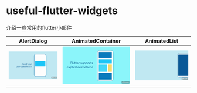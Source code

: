 # useful-flutter-widgets
介绍一些常用的flutter小部件




|AlertDialog	|AnimatedContainer		|AnimatedList		|
|:------------:|:------------:|:-------------:|
|	[![](https://github.com/Jackycai23237/useful-flutter-widgets/blob/main/gif/AlertDialog.gif)](https://github.com/imaNNeoFighT/fl_chart/blob/master/repo_files/documentations/line_chart.md#sample-1-source-code)   |	[![](https://github.com/Jackycai23237/useful-flutter-widgets/blob/main/gif/AnimatedContainer.gif)](https://github.com/imaNNeoFighT/fl_chart/blob/master/repo_files/documentations/line_chart.md#sample-2-source-code) | [![](https://github.com/Jackycai23237/useful-flutter-widgets/blob/main/gif/AnimatedList.gif)](https://github.com/imaNNeoFighT/fl_chart/blob/master/repo_files/documentations/bar_chart.md#sample-1-source-code) |
